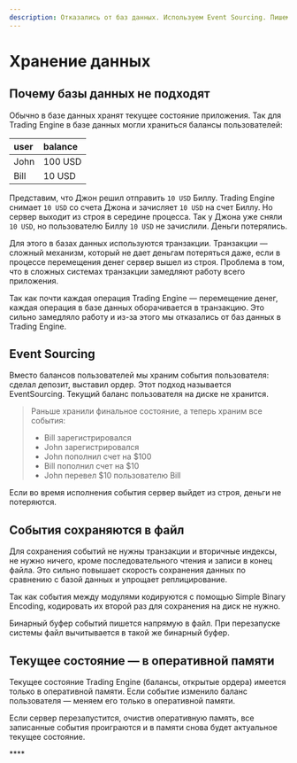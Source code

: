 ```yaml
---
description: Отказались от баз данных. Используем Event Sourcing. Пишем в файл.
---
```


# Хранение данных

## Почему **базы данных не подходят**

Обычно в базе данных хранят текущее состояние приложения. Так для Trading Engine в базе данных могли храниться балансы пользователей:

| user | balance |
| :--- | :--- |
| John | 100 USD |
| Bill | 10 USD |

Представим, что Джон решил отправить `10 USD` Биллу. Trading Engine снимает `10 USD` со счета Джона и зачисляет `10 USD` на счет Биллу. Но сервер выходит из строя в середине процесса. Так у Джона уже сняли `10 USD`, но пользователю Биллу `10 USD` не зачислили. Деньги потерялись.

Для этого в базах данных используются транзакции. Транзакции — сложный механизм, который не дает деньгам потеряться даже, если в процессе перемещения денег сервер вышел из строя. Проблема в том, что в сложных системах транзакции замедляют работу всего приложения.

Так как почти каждая операция Trading Engine — перемещение денег, каждая операция в базе данных оборачивается в транзакцию. Это сильно замедляло работу и из-за этого мы отказались от баз данных в Trading Engine.

## Event Sourcing

Вместо балансов пользователей мы храним события пользователя: сделал депозит, выставил ордер. Этот подход называется EventSourcing. Текущий баланс пользователя на диске не хранится. 

> Раньше хранили финальное состояние, а теперь храним все события:
>
> * Bill зарегистрировался
> * John зарегистрировался
> * John пополнил счет на $100
> * Bill пополнил счет на $10
> * John перевел $10 пользователю Bill

Если во время исполнения события сервер выйдет из строя, деньги не потеряются.

## События сохраняются в файл

Для сохранения событий не нужны транзакции и вторичные индексы, не нужно ничего, кроме последовательного чтения и записи в конец файла. Это сильно повышает скорость сохранения данных по сравнению с базой данных и упрощает реплицирование.

Так как события между модулями кодируются с помощью Simple Binary Encoding, кодировать их второй раз для сохранения на диск не нужно.

Бинарный буфер событий пишется напрямую в файл. При перезапуске системы файл вычитывается в такой же бинарный буфер. 

## Текущее состояние — в оперативной памяти

Текущее состояние Trading Engine \(балансы, открытые ордера\) имеется только в оперативной памяти. Если событие изменило баланс пользователя — меняем его только в оперативной памяти. 

Если сервер перезапустится, очистив оперативную память, все записанные события проиграются и в памяти снова будет актуальное текущее состояние.

\*\*\*\*



